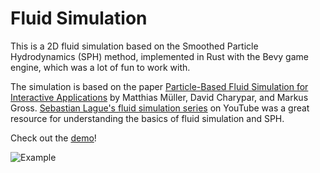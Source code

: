 # Fluid Simulation
This is a 2D fluid simulation based on the Smoothed Particle Hydrodynamics (SPH) method, implemented in Rust with the Bevy game engine, which was a lot of fun to work with.

The simulation is based on the paper [Particle-Based Fluid Simulation for Interactive Applications](https://matthias-research.github.io/pages/publications/sca03.pdf) by Matthias Müller, David Charypar, and Markus Gross. [Sebastian Lague's fluid simulation series](https://www.youtube.com/watch?v=rSKMYc1CQHE) on YouTube was a great resource for understanding the basics of fluid simulation and SPH.

Check out the [demo](https://www.sam-henderson.com/fluid_simulation)!

![Example](https://instagram-caption-tool.s3.amazonaws.com/fluidSimulationGif.gif)

